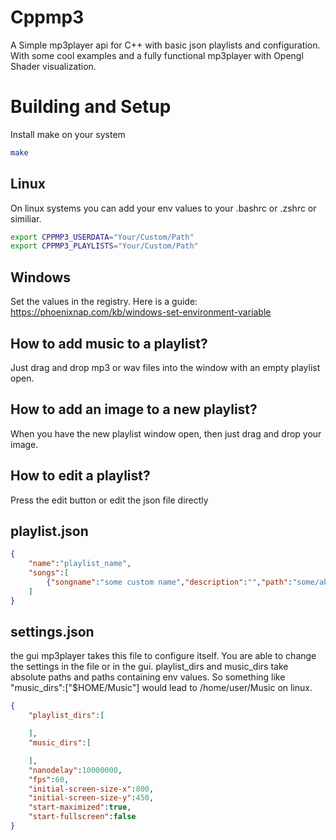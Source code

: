 # Cppmp3
A Simple mp3player api for C++ with basic json playlists and configuration.
With some cool examples and a fully functional mp3player with Opengl Shader visualization.

# Building and Setup
Install make on your system

```bash
make
```
## Linux
On linux systems you can add your env values to your .bashrc or .zshrc or similiar.

```bash
export CPPMP3_USERDATA="Your/Custom/Path"
export CPPMP3_PLAYLISTS="Your/Custom/Path"
```

## Windows
Set the values in the registry.
Here is a guide: <br>
https://phoenixnap.com/kb/windows-set-environment-variable



## How to add music to a playlist?
Just drag and drop mp3 or wav files into the window with an empty playlist open.

## How to add an image to a new playlist?
When you have the new playlist window open, then just drag and drop your image.

## How to edit a playlist?
Press the edit button or edit the json file directly

## playlist.json
```json
{
    "name":"playlist_name",
    "songs":[
        {"songname":"some custom name","description":"","path":"some/absolutepath"},{"songname":"some custom name","path":"$SOME_ENV_VARIABLE"}
    ]
}
```


## settings.json
the gui mp3player takes this file to configure itself.
You are able to change the settings in the file or in the gui.
playlist_dirs and music_dirs take absolute paths and paths containing env values.
So something like "music_dirs":["$HOME/Music"] would lead to /home/user/Music on linux.
```json
{
    "playlist_dirs":[

    ],
    "music_dirs":[

    ],
    "nanodelay":10000000,
    "fps":60,
    "initial-screen-size-x":800,
    "initial-screen-size-y":450,
    "start-maximized":true,
    "start-fullscreen":false
}
```